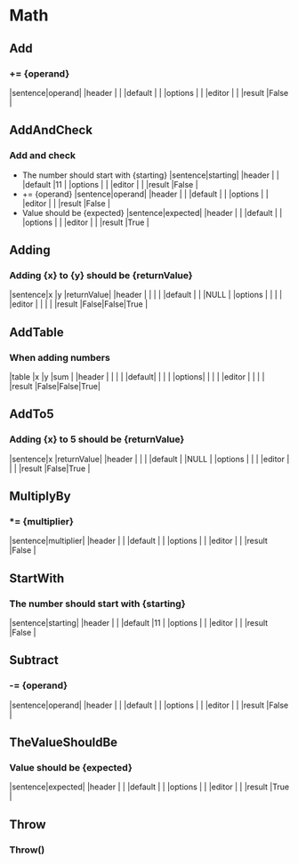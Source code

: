 # Math


## Add
### += {operand}
|sentence|operand|
|header  |       |
|default |       |
|options |       |
|editor  |       |
|result  |False  |


## AddAndCheck
### Add and check
* The number should start with {starting}
|sentence|starting|
|header  |        |
|default |11      |
|options |        |
|editor  |        |
|result  |False   |
* += {operand}
|sentence|operand|
|header  |       |
|default |       |
|options |       |
|editor  |       |
|result  |False  |
* Value should be {expected}
|sentence|expected|
|header  |        |
|default |        |
|options |        |
|editor  |        |
|result  |True    |




## Adding
### Adding {x} to {y} should be {returnValue}
|sentence|x    |y    |returnValue|
|header  |     |     |           |
|default |     |     |NULL       |
|options |     |     |           |
|editor  |     |     |           |
|result  |False|False|True       |


## AddTable
### When adding numbers
|table  |x    |y    |sum |
|header |     |     |    |
|default|     |     |    |
|options|     |     |    |
|editor |     |     |    |
|result |False|False|True|


## AddTo5
### Adding {x} to 5 should be {returnValue}
|sentence|x    |returnValue|
|header  |     |           |
|default |     |NULL       |
|options |     |           |
|editor  |     |           |
|result  |False|True       |


## MultiplyBy
### *= {multiplier}
|sentence|multiplier|
|header  |          |
|default |          |
|options |          |
|editor  |          |
|result  |False     |


## StartWith
### The number should start with {starting}
|sentence|starting|
|header  |        |
|default |11      |
|options |        |
|editor  |        |
|result  |False   |


## Subtract
### -= {operand}
|sentence|operand|
|header  |       |
|default |       |
|options |       |
|editor  |       |
|result  |False  |


## TheValueShouldBe
### Value should be {expected}
|sentence|expected|
|header  |        |
|default |        |
|options |        |
|editor  |        |
|result  |True    |


## Throw
### Throw()


